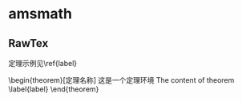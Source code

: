 # amsmath

## RawTex

定理示例见\ref{label}

\begin{theorem}[定理名称]
这是一个定理环境
The content of theorem
\label{label}
\end{theorem}
